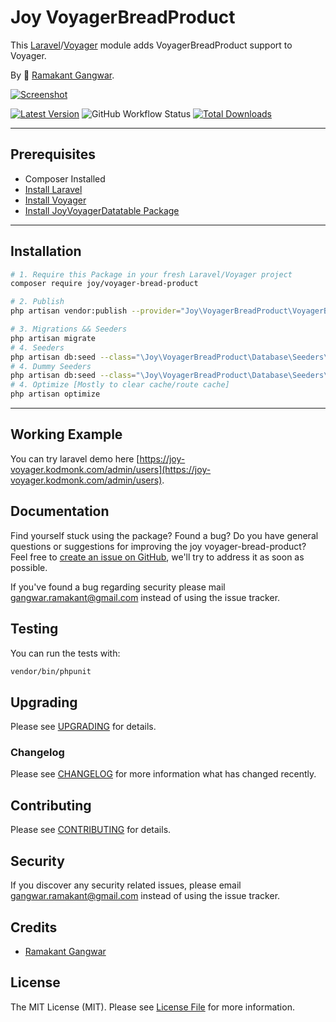 # Joy VoyagerBreadProduct

This [Laravel](https://laravel.com/)/[Voyager](https://voyager.devdojo.com/) module adds VoyagerBreadProduct support to Voyager.

By 🐼 [Ramakant Gangwar](https://github.com/rxcod9).

[![Screenshot](https://raw.githubusercontent.com/rxcod9/joy-voyager-bread-product/main/cover.jpg)](https://joy-voyager.kodmonk.com/)

[![Latest Version](https://img.shields.io/github/v/release/rxcod9/joy-voyager-bread-product?style=flat-square)](https://github.com/rxcod9/joy-voyager-bread-product/releases)
![GitHub Workflow Status](https://img.shields.io/github/actions/workflow/status/rxcod9/joy-voyager-bread-product/run-tests.yml?branch=main&label=tests)
[![Total Downloads](https://img.shields.io/packagist/dt/joy/voyager-bread-product.svg?style=flat-square)](https://packagist.org/packages/joy/voyager-bread-product)

---

## Prerequisites

*   Composer Installed
*   [Install Laravel](https://laravel.com/docs/installation)
*   [Install Voyager](https://github.com/the-control-group/voyager)
*   [Install JoyVoyagerDatatable Package](https://github.com/rxcod9/joy-voyager-datatable)

---

## Installation

```bash
# 1. Require this Package in your fresh Laravel/Voyager project
composer require joy/voyager-bread-product

# 2. Publish
php artisan vendor:publish --provider="Joy\VoyagerBreadProduct\VoyagerBreadProductServiceProvider" --force

# 3. Migrations && Seeders
php artisan migrate
# 4. Seeders
php artisan db:seed --class="\Joy\VoyagerBreadProduct\Database\Seeders\VoyagerDatabaseSeeder" --force
# 4. Dummy Seeders
php artisan db:seed --class="\Joy\VoyagerBreadProduct\Database\Seeders\VoyagerDummyDatabaseSeeder" --force
# 4. Optimize [Mostly to clear cache/route cache]
php artisan optimize
```

---


## Working Example

You can try laravel demo here [https://joy-voyager.kodmonk.com/admin/users](https://joy-voyager.kodmonk.com/admin/users).

## Documentation

Find yourself stuck using the package? Found a bug? Do you have general questions or suggestions for improving the joy voyager-bread-product? Feel free to [create an issue on GitHub](https://github.com/rxcod9/joy-voyager-bread-product/issues), we'll try to address it as soon as possible.

If you've found a bug regarding security please mail [gangwar.ramakant@gmail.com](mailto:gangwar.ramakant@gmail.com) instead of using the issue tracker.

## Testing

You can run the tests with:

```bash
vendor/bin/phpunit
```

## Upgrading

Please see [UPGRADING](UPGRADING.md) for details.

### Changelog

Please see [CHANGELOG](CHANGELOG.md) for more information what has changed recently.

## Contributing

Please see [CONTRIBUTING](CONTRIBUTING.md) for details.

## Security

If you discover any security related issues, please email [gangwar.ramakant@gmail.com](mailto:gangwar.ramakant@gmail.com) instead of using the issue tracker.

## Credits

- [Ramakant Gangwar](https://github.com/rxcod9)

## License

The MIT License (MIT). Please see [License File](LICENSE.md) for more information.
